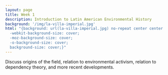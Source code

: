 ```yaml
---
layout: page
title: Week 1
description: Introduction to Latin American Environmental History
background: '/img/la-villa-imperial.jpg'
html: "{background: url(la-villa-imperial.jpg) no-repeat center center fixed; 
  -webkit-background-size: cover;
  -moz-background-size: cover;
  -o-background-size: cover;
  background-size: cover;}"
---
```


Discuss origins of the field, relation to environmental activism, relation to dependency theory, and more recent developments.
